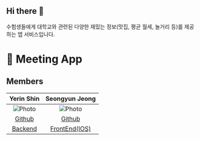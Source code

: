 ## Hi there 👋

수험생들에게 대학교와 관련된 다양한 재밌는 정보(맛집, 평균 월세, 놀거리 등)를 제공하는 앱 서비스입니다.

# 📜 Meeting App

## Members
|Yerin Shin|Seongyun Jeong|
|:---:|:---:|
|![Photo](https://avatars.githubusercontent.com/u/54787442?v=4)|![Photo](https://avatars.githubusercontent.com/u/50621327?v=4)|
|[Github](https://github.com/nyeroni)|[Github](https://github.com/jeoungsung12)|
|[Backend]()|[FrontEnd(IOS)](https://github.com/UnivApp/iOS)|

